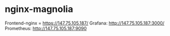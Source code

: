 # nginx-magnolia


Frontend-nginx = https://147.75.105.187/
Grafana: http://147.75.105.187:3000/
Prometheus: http://147.75.105.187:9090
